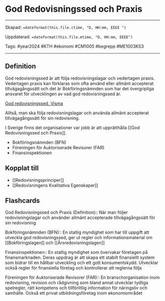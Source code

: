 # God Redovisningssed och Praxis

---
Skapad: `=dateformat(this.file.ctime, "D, HH:mm, EEEE ")`

Uppdaterad: `=dateformat(this.file.mtime, "D, HH:mm, EEEE")`

Tags: #year2024 #KTH #ekonomi #CM1005 #begrepp #ME1003KS3

---

## Definition

God redovisningssed är att följa redovisningslagar och vedertagen praxis. Vedertagen praxis kan förklaras som ofta använd eller allmänt accepterat tillvägagångssätt och det är Bokföringsnämnden som har det övergripliga ansvaret för utvecklingen av vad god redovisningssed är.

[God redovisningssed, Visma](https://vismaspcs.se/ekonomiska-termer/vad-ar-god-redovisningssed)

Alltså, man ska följa redovisningslagar och använda allmänt accepterat tillvägagångssätt för sin redovisning.

I Sverige finns det organisationer var jobb är att upprätthålla [[God Redovisningssed och Praxis]].

- Bokföringsnämnden (BFN)
- Föreningen för Auktoriserade Revisorer (FAR)
- Finansinspektionen

## Kopplat till

- [[Redovisningsprinciper]]
- [[Redovisningens Kvalitativa Egenskaper]]

## Flashcards

God Redovisningssed och Praxis (Definition):: När man följer redovisningslagar och använder allmänt accepterade tillvägagångssätt för sin redovisning
<!--SR:!2024-04-01,37,272!2024-03-18,13,292-->

Bokföringsnämnden (BFN):: En statlig myndighet som har till uppgift att utveckla god redovisningssed, ger ut regler och informationsmaterial om [[Bokföringslagen]] och [[Årsredovisningslagen]]
<!--SR:!2024-03-12,7,196!2024-03-12,7,272-->

Finansinspektionen:: En statlig myndighet som övervakar företagen på finansmarknaden. Deras uppdrag är att skapa ett stabilt finansiellt system som bidrar till en hållbar utveckling och ett gott konsumentskydd. Utvecklar också regler för finansiella företag och kontrollerar att reglerna följs
<!--SR:!2024-03-09,4,176!2024-04-11,37,296-->

Föreningen för Auktoriserade Revisorer (FAR):: En branschorganisation inom redovisning, revision och rådgivning som bland annat utvecklar tydliga spelregler, rätt kompetens och tillförlitlig information för näringsliv och samhälle. Också ett privat utbildningsföretag inom ekonomiområdet
<!--SR:!2024-03-10,5,196!2024-03-17,12,276-->

